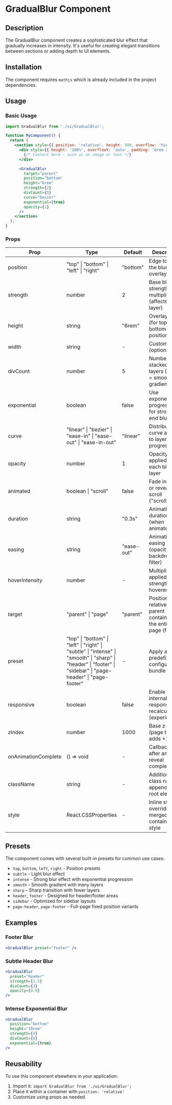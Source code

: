 # GradualBlur Component

## Description
The GradualBlur component creates a sophisticated blur effect that gradually increases in intensity. It's useful for creating elegant transitions between sections or adding depth to UI elements.

## Installation
The component requires `mathjs` which is already included in the project dependencies.

## Usage

### Basic Usage
```jsx
import GradualBlur from './ui/GradualBlur';

function MyComponent() {
  return (
    <section style={{ position: 'relative', height: 500, overflow: 'hidden' }}>
      <div style={{ height: '100%', overflowY: 'auto', padding: '6rem 2rem' }}>
        {/* Content Here - such as an image or text */}
      </div>

      <GradualBlur
        target="parent"
        position="bottom"
        height="6rem"
        strength={2}
        divCount={5}
        curve="bezier"
        exponential={true}
        opacity={1}
      />
    </section>
  );
}
```

### Props

| Prop | Type | Default | Description |
|------|------|---------|-------------|
| position | "top" \| "bottom" \| "left" \| "right" | "bottom" | Edge to attach the blur overlay |
| strength | number | 2 | Base blur strength multiplier (affects each layer) |
| height | string | "6rem" | Overlay height (for top / bottom positions) |
| width | string | - | Custom width (optional) |
| divCount | number | 5 | Number of stacked blur layers (higher = smoother gradient) |
| exponential | boolean | false | Use exponential progression for stronger end blur |
| curve | "linear" \| "bezier" \| "ease-in" \| "ease-out" \| "ease-in-out" | "linear" | Distribution curve applied to layer progression |
| opacity | number | 1 | Opacity applied to each blur layer |
| animated | boolean \| "scroll" | false | Fade in (true) or reveal on scroll ("scroll") |
| duration | string | "0.3s" | Animation duration (when animated) |
| easing | string | "ease-out" | Animation easing (opacity / backdrop-filter) |
| hoverIntensity | number | - | Multiplier applied to strength while hovered |
| target | "parent" \| "page" | "parent" | Position relative to parent container or the entire page (fixed) |
| preset | "top" \| "bottom" \| "left" \| "right" \| "subtle" \| "intense" \| "smooth" \| "sharp" \| "header" \| "footer" \| "sidebar" \| "page-header" \| "page-footer" | - | Apply a predefined configuration bundle |
| responsive | boolean | false | Enable internal responsive recalculation (experimental) |
| zIndex | number | 1000 | Base z-index (page target adds +100) |
| onAnimationComplete | () => void | - | Callback fired after animated reveal completes |
| className | string | - | Additional class names appended to root element |
| style | React.CSSProperties | - | Inline style overrides merged into container style |

## Presets
The component comes with several built-in presets for common use cases:
- `top`, `bottom`, `left`, `right` - Position presets
- `subtle` - Light blur effect
- `intense` - Strong blur effect with exponential progression
- `smooth` - Smooth gradient with many layers
- `sharp` - Sharp transition with fewer layers
- `header`, `footer` - Designed for header/footer areas
- `sidebar` - Optimized for sidebar layouts
- `page-header`, `page-footer` - Full-page fixed position variants

## Examples

### Footer Blur
```jsx
<GradualBlur preset="footer" />
```

### Subtle Header Blur
```jsx
<GradualBlur 
  preset="header" 
  strength={1.5} 
  divCount={3} 
  opacity={0.8} 
/>
```

### Intense Exponential Blur
```jsx
<GradualBlur 
  position="bottom" 
  height="10rem" 
  strength={4} 
  divCount={8} 
  exponential={true} 
/>
```

## Reusability
To use this component elsewhere in your application:
1. Import it: `import GradualBlur from './ui/GradualBlur';`
2. Place it within a container with `position: 'relative'`
3. Customize using props as needed